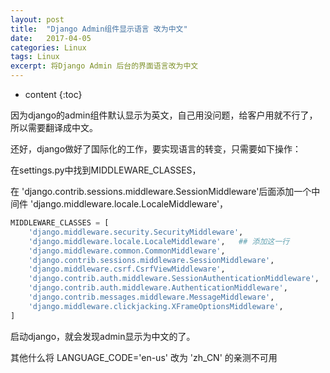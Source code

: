 ```yaml
---
layout: post
title:  "Django Admin组件显示语言 改为中文"
date:   2017-04-05
categories: Linux
tags: Linux
excerpt: 将Django Admin 后台的界面语言改为中文
---
```

* content
{:toc}


因为django的admin组件默认显示为英文，自己用没问题，给客户用就不行了，所以需要翻译成中文。

还好，django做好了国际化的工作，要实现语言的转变，只需要如下操作：

在settings.py中找到MIDDLEWARE_CLASSES，

在 'django.contrib.sessions.middleware.SessionMiddleware'后面添加一个中间件 'django.middleware.locale.LocaleMiddleware'，

```python
MIDDLEWARE_CLASSES = [
    'django.middleware.security.SecurityMiddleware',
    'django.middleware.locale.LocaleMiddleware',   ## 添加这一行
    'django.middleware.common.CommonMiddleware',
    'django.contrib.sessions.middleware.SessionMiddleware',
    'django.middleware.csrf.CsrfViewMiddleware',
    'django.contrib.auth.middleware.SessionAuthenticationMiddleware',
    'django.contrib.auth.middleware.AuthenticationMiddleware',
    'django.contrib.messages.middleware.MessageMiddleware',
    'django.middleware.clickjacking.XFrameOptionsMiddleware',
]
```

启动django，就会发现admin显示为中文的了。



其他什么将 LANGUAGE_CODE='en-us' 改为 'zh_CN' 的亲测不可用